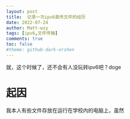 ```yaml
---
layout: post
title:  记录一次ipv6直传文件的经历
date: 2022-07-24
author: Matt-wzy
tags: [ipv6,文件传输]
comments: true
toc: false
#theme: github-dark-orshen
---
```


就，这个时候了，还不会有人没玩转ipv6吧？doge

<!-- more -->

<div>
    <meting-js server="netease" type="playlist" id="6713520209" autoplay="false" list-max-height=120px>
    </meting-js>
</div>


# 起因

我本人有些文件存放在运行在学校内的电脑上，虽然